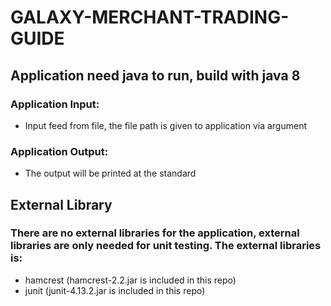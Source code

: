 # GALAXY-MERCHANT-TRADING-GUIDE

##  Application need java to run, build with java 8
### Application Input:
- Input feed from file, the file path is given to application via argument
### Application Output:
- The output will be printed at the standard 

## External Library
### There are no external libraries for the application, external libraries are only needed for unit testing. The external libraries is:
- hamcrest (hamcrest-2.2.jar is included in this repo)
- junit (junit-4.13.2.jar is included in this repo)
